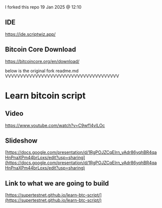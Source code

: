 I forked this repo 19 Jan 2025 @ 12:10<br>

## IDE
https://ide.scriptwiz.app/

## Bitcoin Core Download
https://bitcoincore.org/en/download/

below is the original fork readme.md<br>
VVVVVVVVVVVVVVVVVVVVVVVVVVVVVVVVVVVVVV

# Learn bitcoin script

## Video

https://www.youtube.com/watch?v=C9wf14vlLOc

## Slideshow

[https://docs.google.com/presentation/d/1RgPOJZCqEIrn_yAdr86yqhBR4qaHnPnaXPm44brLoxs/edit?usp=sharing](https://docs.google.com/presentation/d/1RgPOJZCqEIrn_yAdr86yqhBR4qaHnPnaXPm44brLoxs/edit?usp=sharing)

## Link to what we are going to build

[https://supertestnet.github.io/learn-btc-script/](https://supertestnet.github.io/learn-btc-script/)

